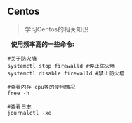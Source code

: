 ## Centos

> 学习Centos的相关知识

&nbsp;&nbsp;**使用频率高的一些命令:**

```
#关于防火墙
systemctl stop firewalld #停止防火墙
systemctl disable firewalld #禁止防火墙

#查看内存 cpu等的使用情况
free -h

#查看日志
journalctl -xe

```
